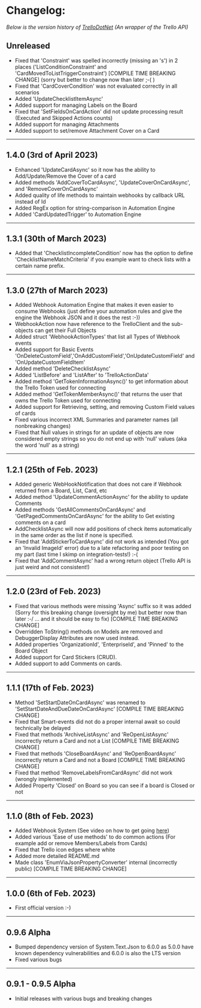# Changelog: 
*Below is the version history of [TrelloDotNet](https://github.com/rwjdk/TrelloDotNet) (An wrapper of the Trello API)*

## Unreleased
- Fixed that 'Constraint' was spelled incorrectly (missing an 's') in 2 places ('ListConditionConstraint' and 'CardMovedToListTriggerConstraint') [COMPILE TIME BREAKING CHANGE] (sorry but better to change now than later ;-( ) 
- Fixed that 'CardCoverCondition' was not evaluated correctly in all scenarios
- Added 'UpdateChecklistItemAsync'
- Added support for managing Labels on the Board
- Fixed that 'SetFieldsOnCardAction' did not update processing result (Executed and Skipped Actions counts)
- Added support for managing Attachments
- Added support to set/remove Attachment Cover on a Card

<hr>

## 1.4.0 (3rd of April 2023)
- Enhanced 'UpdateCardAsync' so it now has the ability to Add/Update/Remove the Cover of a card
- Added methods 'AddCoverToCardAsync', 'UpdateCoverOnCardAsync', and 'RemoveCoverOnCardAsync'
- Added quality of life methods to maintain webhooks by callback URL instead of Id
- Added RegEx option for string-comparison in Automation Engine
- Added 'CardUpdatedTrigger' to Automation Engine

<hr>

## 1.3.1 (30th of March 2023)
- Added that 'ChecklistIncompleteCondition' now has the option to define 'ChecklistNameMatchCriteria' if you example want to check lists with a certain name prefix.

<hr>

## 1.3.0 (27th of March 2023)
- Added Webhook Automation Engine that makes it even easier to consume Webhooks (just define your automation rules and give the engine the Webhook JSON and it does the rest :-))
- WebhookAction now have reference to the TrelloClient and the sub-objects can get their Full Objects
- Added struct 'WebhookActionTypes' that list all Types of Webhook events
- Added support for Basic Events 'OnDeleteCustomField','OnAddCustomField','OnUpdateCustomField' and 'OnUpdateCustomFieldItem'
- Added method 'DeleteChecklistAsync'
- Added 'ListBefore' and 'ListAfter' to 'TrelloActionData'
- Added method 'GetTokenInformationAsync()' to get information about the Trello Token used for connecting
- Added method 'GetTokenMemberAsync()' that returns the user that owns the Trello Token used for connecting
- Added support for Retrieving, setting, and removing Custom Field values of cards
- Fixed various incorrect XML Summaries and parameter names (all nonbreaking changes)
- Fixed that Null values in strings for an update of objects are now considered empty strings so you do not end up with 'null' values (aka the word 'null' as a string)

<hr>

## 1.2.1 (25th of Feb. 2023)
- Added generic WebHookNotification that does not care if Webhook returned from a Board, List, Card, etc
- Added method 'UpdateCommentActionAsync' for the ability to update Comments
- Added methods 'GetAllCommentsOnCardAsync' and 'GetPagedCommentsOnCardAsync' for the ability to Get existing comments on a card
- AddChecklistAsync will now add positions of check items automatically in the same order as the list if none is specified.
- Fixed that 'AddStickerToCardAsync' did not work as intended (You got an 'Invalid ImageId' error) due to a late refactoring and poor testing on my part (last time I skimp on integration-tests!) :-(
- Fixed that 'AddCommentAsync' had a wrong return object (Trello API is just weird and not consistent!)

<hr>

## 1.2.0 (23rd of Feb. 2023)
- Fixed that various methods were missing 'Async' suffix so it was added (Sorry for this breaking change (oversight by me) but better now than later :-/ ... and it should be easy to fix) [COMPILE TIME BREAKING CHANGE]
- Overridden ToString() methods on Models are removed and DebuggerDisplay Attributes are now used instead.
- Added properties 'OrganizationId', 'EnterpriseId', and 'Pinned' to the Board Object
- Added support for Card Stickers (CRUD).
- Added support to add Comments on cards.

<hr>

## 1.1.1 (17th of Feb. 2023)
- Method 'SetStartDateOnCardAsync' was renamed to 'SetStartDateAndDueDateOnCardAsync' [COMPILE TIME BREAKING CHANGE]
- Fixed that Smart-events did not do a proper internal await so could technically be delayed
- Fixed that methods 'ArchiveListAsync' and 'ReOpenListAsync' incorrectly return a Card and not a List [COMPILE TIME BREAKING CHANGE]
- Fixed that methods 'CloseBoardAsync' and 'ReOpenBoardAsync' incorrectly return a Card and not a Board [COMPILE TIME BREAKING CHANGE]
- Fixed that method 'RemoveLabelsFromCardAsync' did not work (wrongly implemented)
- Added Property 'Closed' on Board so you can see if a board is Closed or not

<hr>

## 1.1.0 (8th of Feb. 2023)
- Added Webhook System (See video on how to get going [here](https://youtu.be/A3_B-SLBm_0))
- Added various 'Ease of use methods' to do common actions (For example add or remove Members/Labels from Cards)
- Fixed that Trello icon edges where white
- Added more detailed README.md
- Made class 'EnumViaJsonPropertyConverter' internal (incorrectly public) [COMPILE TIME BREAKING CHANGE]

<hr>

## 1.0.0 (6th of Feb. 2023)
- First official version :-)

<hr>

## 0.9.6 Alpha
- Bumped dependency version of System.Text.Json to 6.0.0 as 5.0.0 have known dependency vulnerabilities and 6.0.0 is also the LTS version
- Fixed various bugs

<hr>

## 0.9.1 - 0.9.5 Alpha
- Initial releases with various bugs and breaking changes
